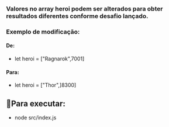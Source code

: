 ### Valores no array heroi podem ser alterados para obter resultados diferentes conforme desafio lançado.
### Exemplo de modificação:
#### De: 
- let heroi = ["Ragnarok",7001]
   
#### Para: 
   - let heroi = ["Thor",]8300]

## :pushpin:Para executar:
- node src/index.js
